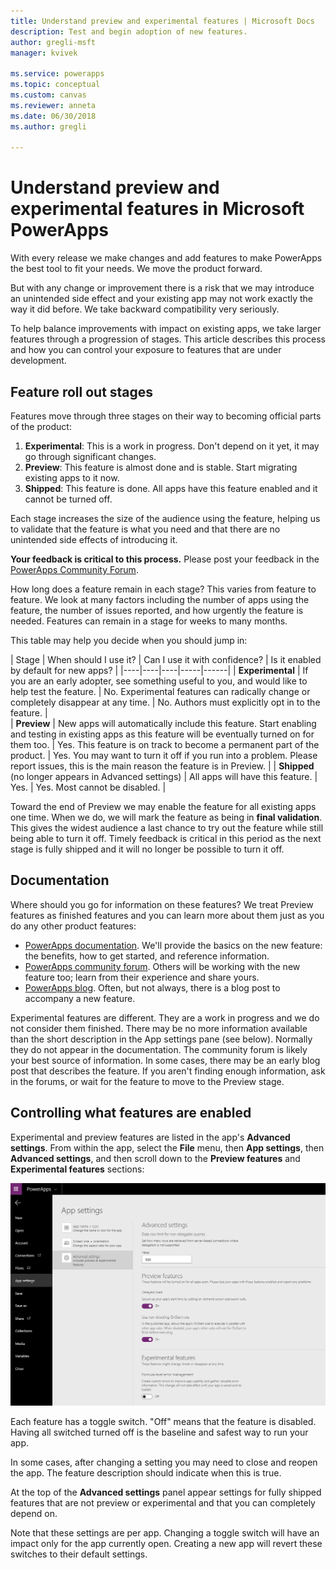 ```yaml
---
title: Understand preview and experimental features | Microsoft Docs
description: Test and begin adoption of new features.
author: gregli-msft
manager: kvivek

ms.service: powerapps
ms.topic: conceptual
ms.custom: canvas
ms.reviewer: anneta
ms.date: 06/30/2018
ms.author: gregli

---
```

# Understand preview and experimental features in Microsoft PowerApps

With every release we make changes and add features to make PowerApps the best tool to fit your needs.  We move the product forward.  

But with any change or improvement there is a risk that we may introduce an unintended side effect and your existing app may not work exactly the way it did before.  We take backward compatibility very seriously.

To help balance improvements with impact on existing apps, we take larger features through a progression of stages.  This article describes this process and how you can control your exposure to features that are under development.

## Feature roll out stages

Features move through three stages on their way to becoming official parts of the product:

1. **Experimental**:  This is a work in progress.  Don't depend on it yet, it may go through significant changes. 
1. **Preview**:  This feature is almost done and is stable.  Start migrating existing apps to it now.  
1. **Shipped**:  This feature is done.  All apps have this feature enabled and it cannot be turned off.  

Each stage increases the size of the audience using the feature, helping us to validate that the feature is what you need and that there are no unintended side effects of introducing it.  

**Your feedback is critical to this process.**  Please post your feedback in the [PowerApps Community Forum](https://powerusers.microsoft.com/t5/PowerApps-Community/ct-p/PowerApps1).

How long does a feature remain in each stage?  This varies from feature to feature.  We look at many factors including the number of apps using the feature, the number of issues reported, and how urgently the feature is needed.  Features can remain in a stage for weeks to many months.

This table may help you decide when you should jump in: 

| Stage | When should I use it? | Can I use it with confidence? | Is it enabled by default for new apps? | 
|----|----|----|-----|------|
| **Experimental** | If you are an early adopter, see something useful to you, and would like to help test the feature. | No.  Experimental features can radically change or completely disappear at any time. | No. Authors must explicitly opt in to the feature.  |  
| **Preview** | New apps will automatically include this feature.  Start enabling and testing in existing apps as this feature will be eventually turned on for them too. | Yes. This feature is on track to become a permanent part of the product.  | Yes. You may want to turn it off if you run into a problem.  Please report issues, this is the main reason the feature is in Preview.  | 
| **Shipped** (no longer appears in Advanced settings) | All apps will have this feature. | Yes. | Yes.  Most cannot be disabled.  |  

Toward the end of Preview we may enable the feature for all existing apps one time.  When we do, we will mark the feature as being in **final validation**.  This gives the widest audience a last chance to try out the feature while still being able to turn it off.  Timely feedback is critical in this period as the next stage is fully shipped and it will no longer be possible to turn it off.  

## Documentation

Where should you go for information on these features?  We treat Preview features as finished features and you can learn more about them just as you do any other product features: 
- [PowerApps documentation](https://docs.microsoft.com/en-us/powerapps/maker/canvas-apps/getting-started). We'll provide the basics on the new feature: the benefits, how to get started, and reference information.
- [PowerApps community forum](https://powerusers.microsoft.com/t5/PowerApps-Community/ct-p/PowerApps1).  Others will be working with the new feature too; learn from their experience and share yours.
- [PowerApps blog](https://powerapps.microsoft.com/en-us/blog/).  Often, but not always, there is a blog post to accompany a new feature.

Experimental features are different.  They are a work in progress and we do not consider them finished.  There may be no more information available than the short description in the App settings pane (see below).  Normally they do not appear in the documentation.  The community forum is likely your best source of information.  In some cases, there may be an early blog post that describes the feature.  If you aren't finding enough information, ask in the forums, or wait for the feature to move to the Preview stage.

## Controlling what features are enabled

Experimental and preview features are listed in the app's **Advanced settings**.  From within the app, select the **File** menu, then **App settings**, then **Advanced settings**, and then scroll down to the **Preview features** and **Experimental features** sections:

![](media/working-with-experimental/advanced-settings.png)

Each feature has a toggle switch.  "Off" means that the feature is disabled.  Having all switched turned off is the baseline and safest way to run your app.

In some cases, after changing a setting you may need to close and reopen the app.  The feature description should indicate when this is true.   

At the top of the **Advanced settings** panel appear settings for fully shipped features that are not preview or experimental and that you can completely depend on. 

Note that these settings are per app.  Changing a toggle switch will have an impact only for the app currently open.  Creating a new app will revert these switches to their default settings.
